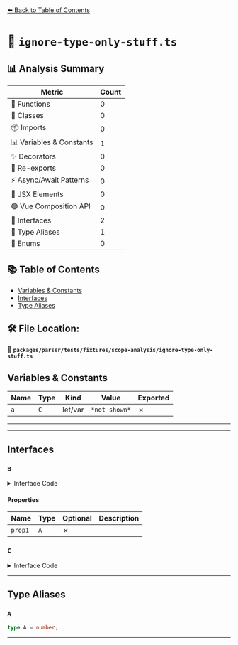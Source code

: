 [⬅️ Back to Table of Contents](../../../../../index.md)

# 📄 `ignore-type-only-stuff.ts`

## 📊 Analysis Summary

| Metric | Count |
|--------|-------|
| 🔧 Functions | 0 |
| 🧱 Classes | 0 |
| 📦 Imports | 0 |
| 📊 Variables & Constants | 1 |
| ✨ Decorators | 0 |
| 🔄 Re-exports | 0 |
| ⚡ Async/Await Patterns | 0 |
| 💠 JSX Elements | 0 |
| 🟢 Vue Composition API | 0 |
| 📐 Interfaces | 2 |
| 📑 Type Aliases | 1 |
| 🎯 Enums | 0 |

## 📚 Table of Contents

- [Variables & Constants](#variables-constants)
- [Interfaces](#interfaces)
- [Type Aliases](#type-aliases)

## 🛠️ File Location:
📂 **`packages/parser/tests/fixtures/scope-analysis/ignore-type-only-stuff.ts`**

## Variables & Constants

| Name | Type | Kind | Value | Exported |
|------|------|------|-------|----------|
| `a` | `C` | let/var | `*not shown*` | ✗ |


---


---

## Interfaces

### `B`

<details><summary>Interface Code</summary>

```ts
interface B {
  prop1: A;
}
```
</details>

#### Properties

| Name | Type | Optional | Description |
|------|------|----------|-------------|
| `prop1` | `A` | ✗ |  |

### `C`

<details><summary>Interface Code</summary>

```ts
interface C extends B {
  method(a: { b: A }): { c: A };
}
```
</details>


---

## Type Aliases

### `A`

```ts
type A = number;
```


---
